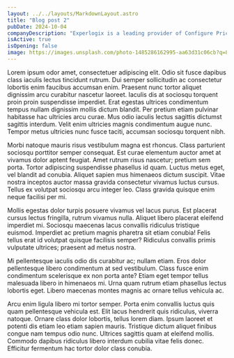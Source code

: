 ```yaml
---
layout: ../../layouts/MarkdownLayout.astro
title: "Blog post 2"
pubDate: 2024-10-04
companyDescription: "Experlogix is a leading provider of Configure Price Quote (CPQ) solutions, dedicated to enhancing the digital commerce experience for businesses worldwide. We specialize in delivering innovative tools that streamline the sales process, empowering our clients to configure complex products and services with ease. As we continue to push the boundaries of what’s possible, we’re integrating advanced AI technologies to create more intuitive and powerful user experiences."
isActive: true
isOpening: false
image: https://images.unsplash.com/photo-1485286162995-aa63d31c06cb?q=80&w=1470&auto=format&fit=crop&ixlib=rb-4.0.3&ixid=M3wxMjA3fDB8MHxwaG90by1wYWdlfHx8fGVufDB8fHx8fA%3D%3D
---
```


Lorem ipsum odor amet, consectetuer adipiscing elit. Odio sit fusce dapibus class iaculis lectus tincidunt rutrum. Dui semper sollicitudin ac consectetur lobortis enim faucibus accumsan enim. Praesent nunc tortor aliquet dignissim arcu curabitur nascetur laoreet. Iaculis dis at sociosqu torquent proin proin suspendisse imperdiet. Erat egestas ultrices condimentum tempus nullam dignissim mollis dictum blandit. Per pretium etiam pulvinar habitasse hac ultricies arcu curae. Mus odio iaculis lectus sagittis dictumst sagittis interdum. Velit enim ultricies magnis condimentum augue nunc. Tempor metus ultricies nunc fusce taciti, accumsan sociosqu torquent nibh.

Morbi natoque mauris risus vestibulum magna est rhoncus. Class parturient sociosqu porttitor semper consequat. Est curae elementum auctor amet at vivamus dolor aptent feugiat. Amet rutrum risus nascetur; pretium sem porta. Tortor adipiscing suspendisse phasellus id quam. Luctus metus eget, vel blandit ad conubia. Aliquet sapien mus himenaeos dictum suscipit. Vitae nostra inceptos auctor massa gravida consectetur vivamus luctus cursus. Tellus ex volutpat sociosqu arcu integer leo. Class gravida quisque enim neque facilisi per mi.

Mollis egestas dolor turpis posuere vivamus vel lacus purus. Est placerat cursus lectus fringilla, rutrum vivamus nulla. Aliquet libero placerat eleifend imperdiet mi. Sociosqu maecenas lacus convallis ridiculus tristique euismod. Imperdiet ac pretium magnis pharetra sit etiam conubia! Felis tellus erat id volutpat quisque facilisis semper? Ridiculus convallis primis vulputate ultrices; praesent ad metus nostra.

Mi pellentesque iaculis odio dis curabitur ac; nullam etiam. Eros dolor pellentesque libero condimentum at sed vestibulum. Class fusce enim condimentum scelerisque ex non porta ante? Etiam eget tempor tellus malesuada libero in himenaeos mi. Urna quam rutrum etiam phasellus lectus lobortis eget. Libero maecenas montes magnis ac ornare tellus vehicula ac.

Arcu enim ligula libero mi tortor semper. Porta enim convallis luctus quis quam pellentesque vehicula est. Elit lacus hendrerit quis ridiculus, viverra natoque. Ornare class dolor lobortis, tellus lorem diam. Ipsum laoreet et potenti dis etiam leo etiam sapien mauris. Tristique dictum aliquet finibus congue nam tempus odio nunc. Ultrices sagittis quam at eleifend mollis. Commodo dapibus ridiculus libero interdum cubilia vitae felis donec. Efficitur fermentum hac tortor dolor class conubia.
